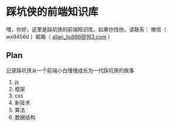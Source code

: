# 踩坑侠的前端知识库

嘿，你好，这里是踩坑侠的前端知识库。如果你找他，请联系： 微信（ wx9456d ）邮箱（ allan_liu986@163.com ）

## Plan
记录踩坑侠从一个前端小白慢慢成长为一代踩坑侠的故事
1. js
2. 框架
3. css
4. 新技术
5. 算法
6. 数据结构